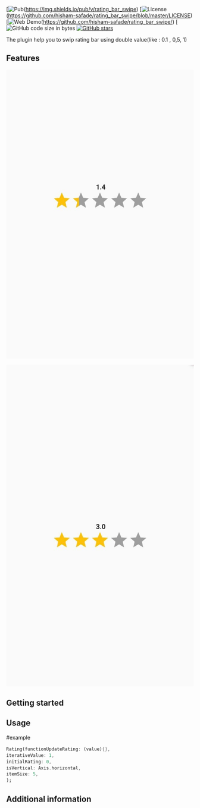 <!--
This README describes the package. If you publish this package to pub.dev,
this README's contents appear on the landing page for your package.

For information about how to write a good package README, see the guide for
[writing package pages](https://dart.dev/guides/libraries/writing-package-pages).

For general information about developing packages, see the Dart guide for
[creating packages](https://dart.dev/guides/libraries/create-library-packages)
and the Flutter guide for
[developing packages and plugins](https://flutter.dev/developing-packages).
-->

[![Pub](https://img.shields.io/pub/v/rating_bar_swipe)(https://img.shields.io/pub/v/rating_bar_swipe) 
[![License](https://img.shields.io/badge/licence-MIT-orange.svg)(https://github.com/hisham-safade/rating_bar_swipe/blob/master/LICENSE)
[![Web Demo](https://img.shields.io/badge/Web-Demo-blueviolet.svg)(https://github.com/hisham-safade/rating_bar_swipe/)
[![GitHub code size in bytes](https://img.shields.io/github/languages/code-size/hisham-safade/rating_bar_swipe)
[![GitHub stars](https://img.shields.io/github/stars/sarbagyastha/flutter_rating_bar.svg?style=social)](https://github.com/hisham-safade/rating_bar_swipe)

The plugin help you to swip rating bar using double value(like : 0.1 , 0,5, 1)
## Features

![First Way](images/1.4_horizontal.jpeg) 


![Second Way](images/1._horizontal.jpeg) 
## Getting started

## Usage

#example
```dart
Rating(functionUpdateRating: (value){},
iterativeValue: 1,
initialRating: 0,
isVertical: Axis.horizontal,
itemSize: 5,
);
```

## Additional information

 
